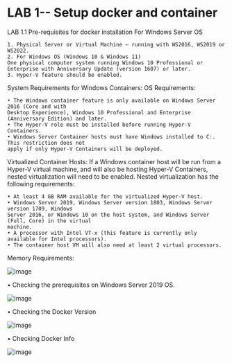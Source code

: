 # LAB 1-- Setup docker and container

LAB 1.1 Pre-requisites for docker installation
For Windows Server OS

    1. Physical Server or Virtual Machine – running with WS2016, WS2019 or WS2022.
    2. For Windows OS (Windows 10 & Windows 11)
    One physical computer system running Windows 10 Professional or Enterprise with Anniversary Update (version 1607) or later. 
    3. Hyper-V feature should be enabled. 
    
System Requirements for Windows Containers: 
OS Requirements: 

    • The Windows container feature is only available on Windows Server 2016 (Core and with 
    Desktop Experience), Windows 10 Professional and Enterprise (Anniversary Edition) and later. 
    • The Hyper-V role must be installed before running Hyper-V Containers. 
    • Windows Server Container hosts must have Windows installed to C:. This restriction does not 
    apply if only Hyper-V Containers will be deployed. 
    
Virtualized Container Hosts: 
If a Windows container host will be run from a Hyper-V virtual machine, and will also be hosting Hyper-V Containers, nested virtualization will need to be enabled. Nested virtualization has the following 
requirements: 

    • At least 4 GB RAM available for the virtualized Hyper-V host. 
    • Windows Server 2019, Windows Server version 1803, Windows Server version 1709, Windows 
    Server 2016, or Windows 10 on the host system, and Windows Server (Full, Core) in the virtual 
    machine. 
    • A processor with Intel VT-x (this feature is currently only available for Intel processors). 
    • The container host VM will also need at least 2 virtual processors. 
    
Memory Requirements: 

![image](https://user-images.githubusercontent.com/71546848/220198239-ff1c35f7-4be4-4021-a3db-c150cfed82fb.png)


• Checking the prerequisites on Windows Server 2019 OS.

![image](https://user-images.githubusercontent.com/71546848/220197925-d65167cf-318a-453d-81eb-02170a2aa8e6.png)

• Checking the Docker Version 

![image](https://user-images.githubusercontent.com/71546848/220197954-cb0f2e12-ec60-4d33-a0dd-2c00de2574fd.png)

• Checking Docker Info

![image](https://user-images.githubusercontent.com/71546848/220197986-821d00bc-1f4a-4430-b94d-4e32336a3702.png)

